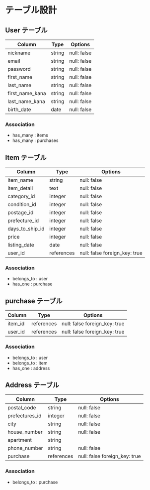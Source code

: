 # テーブル設計

## User テーブル

| Column         | Type        | Options                      |
| -------------- | ----------- | ---------------------------- |
| nickname       | string      | null: false                  |
| email          | string      | null: false                  |
| password       | string      | null: false                  |
| first_name     | string      | null: false                  |
| last_name      | string      | null: false                  |
| first_name_kana| string      | null: false                  |
| last_name_kana | string      | null: false                  |
| birth_date     | date         | null: false                 |

### Association

- has_many : items
- has_many : purchases

## Item テーブル

| Column         | Type        | Options                      |
| -------------- | ----------- | ---------------------------- |
| item_name      | string      | null: false                  |
| item_detail    | text        | null: false                  |
| category_id    | integer     | null: false                  |
| condition_id   | integer     | null: false                  |
| postage_id     | integer     | null: false                  |
| prefecture_id  | integer     | null: false                  |
| days_to_ship_id| integer     | null: false                  |
| price          | integer     | null: false                  |
| listing_date   | date        | null: false                  |
| user_id        | references  | null: false foreign_key: true|

### Association

- belongs_to : user
- has_one : purchase

## purchase テーブル
| Column         | Type        | Options                      |
| -------------- | ----------- | ---------------------------- |
| item_id        | references  | null: false foreign_key: true|
| user_id        | references  | null: false foreign_key: true|

### Association

- belongs_to : user
- belongs_to : item
- has_one : address

## Address テーブル

| Column         | Type        | Options                      |
| -------------- | ----------- | ---------------------------- |
| postal_code    | string      | null: false                  |
| prefectures_id | integer     | null: false                  |
| city           | string      | null: false                  |
| house_number   | string      | null: false                  |
| apartment      | string      |                              |
| phone_number   | string      | null: false                  |
| purchase       | references  | null: false foreign_key: true|

### Association

- belongs_to : purchase